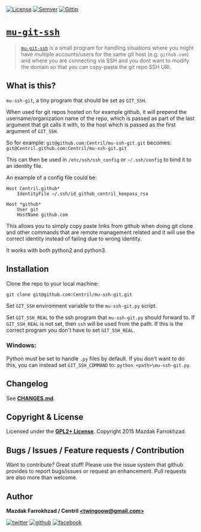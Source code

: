 [![License]][url: License] [![Semver]][url: Semver] [![Gittip]][url: Gittip]

# [`mu-git-ssh`]

> [`mu-git-ssh`] is a small program for handling situations where you might have multiple
> accounts/users for the same git host (e.g: `github.com`) and where you are connecting via
> SSH and you dont want to modify the domain so that you can copy-paste the git repo SSH URI.

## What is this?

`mu-ssh-git`, a tiny program that should be set as `GIT_SSH`.

When used for git repos hosted on for example github, it will
prepend the username/organization name of the repo, which is
passed as part of the last argument that git calls it with, to
the host which is passed as the first argument of `GIT_SSH`.

So for example: `git@github.com:Centril/mu-ssh-git.git` becomes:
`git@Centril.github.com:Centril/mu-ssh-git.git`

This can then be used in `/etc/ssh/ssh_config` or `~/.ssh/config`
to bind it to an identity file.

An example of a config file could be:
```
Host Centril.github*
	IdentityFile ~/.ssh/id_github_centril_keepass_rsa

Host *github*
	User git
	HostName github.com
```
This allows you to simply copy paste links from github when doing
git clone and other commands that are remote management related and
it will use the correct identity instead of failing due to wrong identity.

It works with both python2 and python3.

## Installation

Clone the repo to your local machine:

```shell
git clone git@github.com:Centril/mu-ssh-git.git
```

Set `GIT_SSH` enviromnent variable to the `mu-ssh-git.py` script.

Set `GIT_SSH_REAL` to the ssh program that `mu-ssh-git.py` should forward to.
If `GIT_SSH_REAL` is not set, then `ssh` will be used from the path. If this is
the correct program you don't have to set `GIT_SSH_REAL`.

### Windows:

Python must be set to handle `.py` files by default.
If you don't want to do this, you can instead set `GIT_SSH_COMMAND` to: `python <path>\mu-ssh-git.py`.

## Changelog

See **[CHANGES.md]**.

## Copyright & License

Licensed under the **[GPL2+ License]**.
Copyright 2015 Mazdak Farrokhzad.

## Bugs / Issues / Feature requests / Contribution

Want to contribute? Great stuff! Please use the issue system that github provides to report bugs/issues or request an enhancement. Pull requests are also more than welcome.

## Author

**Mazdak Farrokhzad / Centril [&lt;twingoow@gmail.com&gt;]**

[![twitter][twitter_image]][twitter] [![github][github_image]][github] [![facebook][facebook_image]][facebook]

<!-- references -->

[Gittip]: http://img.shields.io/gittip/Centril.svg?style=flat
[url: Gittip]: https://www.gittip.com/Centril/
[License]: http://img.shields.io/badge/license-GPL2+-blue.svg?style=flat
[url: License]: LICENSE.md
[Semver]: http://img.shields.io/badge/semver-2.0.0-blue.svg?style=flat
[url: Semver]: http://semver.org/spec/v2.0.0.html

[`mu-git-ssh`]: https://github.com/Centril/quicklaunch

[twitter]: http://twitter.com/CenoRIX
[twitter_image]: http://cdn.flaticon.com/png/128/8800.png
[github]: https://github.com/centril
[github_image]: http://cdn.flaticon.com/png/128/25231.png
[facebook]: https://www.facebook.com/Centril
[facebook_image]: http://cdn.flaticon.com/png/128/33702.png
[&lt;twingoow@gmail.com&gt;]: mailto:twingoow@gmail.com

[CHANGES.md]: CHANGES.md
[GPL2+ License]: LICENSE.md

<!-- references -->